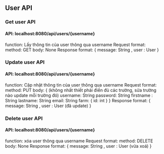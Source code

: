## User API
### Get user API
#### API: localhost:8080/api/users/{username}
function: Lấy thông tin của user thông qua username
Request format:
method: GET
body: None
Response format:
{
    message: String ,
    user : User
}
### Update user API
#### API: localhost:8080/api/users/{username}
function: Cập nhật thông tin của user thông qua username
Request format:
method: PUT
body:
{
(không nhất thiết phải điền đủ các trường, sửa trường nào update mỗi trường đó)
    username: String
    password: String
    firstname : String
    lastname: String
    email: String
    farm: {
        id: int
    }
}
Response format:
{
    message: String ,
    user : User (đã update)
}
### Delete user API
#### API: localhost:8080/api/users/{username}
function: xóa user thông qua username
Request format:
method: DELETE
body: None
Response format:
{
    message: String ,
    user : User (vừa xoá)
}